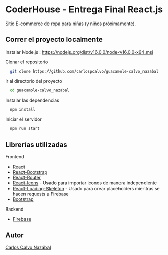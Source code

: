 # CoderHouse - Entrega Final React.js

Sitio E-commerce de ropa para niñas (y niños próximamente).

## Correr el proyecto localmente

 Instalar Node.js : https://nodejs.org/dist/v16.0.0/node-v16.0.0-x64.msi

Clonar el repositorio

```bash
  git clone https://github.com/carlospcalvo/guacamole-calvo_nazabal
```

Ir al directorio del proyecto

```bash
  cd guacamole-calvo_nazabal
```

Instalar las dependencias

```bash
  npm install
```

Iniciar el servidor

```bash
  npm run start
```

## Librerías utilizadas

Frontend
* [React](https://reactjs.org/) 
* [React-Bootstrap](https://react-bootstrap.github.io/)  
* [React-Router](https://reactrouter.com/)
* [React-Icons](https://reactrouter.com/) - Usado para importar iconos de manera independiente
* [React-Loading-Skeleton](https://reactrouter.com/) - Usado para crear placeholders mientras se hacen requests a Firebase
* [Bootstrap](https://getbootstrap.com/)

Backend
* [Firebase](https://firebase.google.com/)

## Autor 

[Carlos Calvo Nazábal](https://github.com/carlospcalvo)